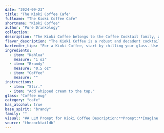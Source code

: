 ```yaml
---
date: "2024-09-23"
title: "The Kioki Coffee Cafe"
fullname: "The Kioki Coffee Cafe"
shortname: "Kioki Coffee"
author: "Pure Drinkology"
collection:
description: "The Kioki Coffee belongs to the Coffee Cocktail family, a group of drinks featuring coffee liqueur as a key ingredient.  While its exact origin is unknown, it likely emerged in the early 20th century, a time when coffee liqueurs like Kahlua were gaining popularity. "
flavor_description: "The Kioki Coffee is a robust and decadent cocktail. The Kahlua brings a rich, chocolatey sweetness, while the brandy adds warmth and a touch of spice. The coffee provides a bold, earthy base that complements the sweetness and spice, creating a harmonious balance of flavors. It's a luxurious and satisfying drink, perfect for a cozy night in or a sophisticated gathering. "
bartender_tips: "For a Kioki Coffee, start by chilling your glass. Use a good quality Kahlua and brandy. To avoid a muddy texture, build the drink over ice, pouring the brandy first, followed by the Kahlua, and then top with strong, freshly brewed coffee. Stir gently and garnish with a coffee bean or cinnamon stick. "
ingredients:
  - item: "Kahlua"
    measure: "1 oz"
  - item: "Brandy"
    measure: "0.5 oz"
  - item: "Coffee"
    measure: ""
instructions:
  - item: "Stir."
  - item: "Add whipped cream to the top."
glass: "Coffee mug"
category: "cafe"
has_alcohol: true
base_spirit: "brandy"
family: ""
visual: "## LLM Prompt for Kioki Coffee Description:**Prompt:**Imagine a cocktail called Kioki Coffee that combines Kahlua, Brandy, and Coffee.  Describe its appearance in detail, focusing on its color, texture, and any visual elements.  Consider the following:* **Color:**  Is it a deep, rich brown, like coffee itself? Does the brandy add a subtle amber hue?  Are there any layers or gradients present?* **Texture:**  Is it smooth and velvety, perhaps with a hint of creaminess? Does it have a frothy top? Is there any visible ice?* **Visual elements:**  Are there any garnishes?  Perhaps a coffee bean or a cinnamon stick?  How does the light play on the surface of the drink?**Output:**Your response should be a vivid and descriptive paragraph about the appearance of the Kioki Coffee cocktail.  Please ensure it appeals to the reader's senses, helping them to visualize this drink. "
source: "thecocktaildb"
---
```


